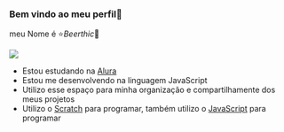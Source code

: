 ### Bem vindo ao meu perfil🤖

meu Nome é ⭐_Beerthic_🌟

![](https://media.tenor.com/ySWrwo9F6bEAAAAC/sherlock-benedict-cumberbatch.gif)

- Estou estudando na [Alura](https://www.alura.com.br)
- Estou me desenvolvendo na linguagem JavaScript
- Utilizo esse espaço para minha organização e compartilhamente dos meus projetos
- Utilizo o [Scratch](https://scratch.mit.edu/) para programar, também utilizo o [JavaScript](https://developer.mozilla.org/pt-BR/docs/Web/JavaScript) para programar

